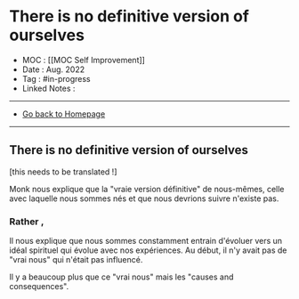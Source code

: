 # There is no definitive version of ourselves
- MOC : [[MOC Self Improvement]]
- Date : Aug. 2022
- Tag : #in-progress
- Linked Notes : 
-------------------
- [Go back to Homepage](https://misudashi.ga/)
-----

## There is no definitive version of ourselves
[this needs to be translated !]

Monk nous explique que la "vraie version définitive" de nous-mêmes, celle avec laquelle nous sommes nés et que nous devrions suivre n'existe pas.

### Rather ,

Il nous explique que nous sommes constamment entrain d'évoluer vers un idéal spirituel qui évolue avec nos expériences.
Au début, il n'y avait pas de "vrai nous" qui n'était pas influencé.

Il y a beaucoup plus que ce "vrai nous" mais les "causes and consequences".